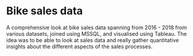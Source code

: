 # Bike sales data
A comprehensive look at bike sales data spanning from 2016 - 2018 from various datasets, joined using MSSQL, and visualised using Tableau. The idea was to be able to look at sales data and really gather quantitative insights about the different aspects of the sales processes. 
